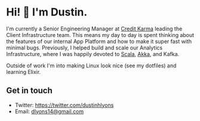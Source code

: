 # Hi! 👋 I'm Dustin. 

I'm currently a Senior Engineering Manager at [Credit Karma](https://www.creditkarma.com) leading the Client Infrastructure team. This means my day to day is spent thinking about the features of our internal App Platform and how to make it super fast with minimal bugs. Previously, I helped build and scale our Analytics Infrastructure, where I was happily devoted to [Scala](https://www.youtube.com/watch?v=W7YQDnweQIc), [Akka](https://www.youtube.com/watch?v=wbTyy7vWQXo), and Kafka. 

Outside of work I'm into making Linux look nice (see my dotfiles) and learning Elixir.

## Get in touch
- Twitter: https://twitter.com/dustinhlyons
- Email: dlyons14@gmail.com
